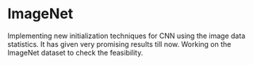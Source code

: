 # ImageNet

Implementing new initialization techniques for CNN using the image data statistics.
It has given very promising results till now. Working on the ImageNet dataset to check the feasibility.

